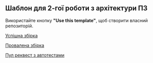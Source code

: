 Шаблон для 2-гої роботи з архітектури ПЗ
---

Використайте кнопку **"Use this template"**, щоб створити власний репозиторій.

[Успішна збірка](https://github.com/OlegVanyaGreatBand/architecture-lab-2./actions/runs/333970798)

[Провалена збірка](https://github.com/OlegVanyaGreatBand/architecture-lab-2./actions/runs/333948061)

[Пул реквест з автотестами](https://github.com/OlegVanyaGreatBand/architecture-lab-2./pull/1)